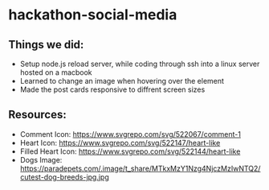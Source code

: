 # hackathon-social-media

## Things we did:
- Setup node.js reload server, while coding through ssh into a linux server hosted on a macbook
- Learned to change an image when hovering over the element
- Made the post cards responsive to diffrent screen sizes

## Resources:
- Comment Icon: https://www.svgrepo.com/svg/522067/comment-1
- Heart Icon: https://www.svgrepo.com/svg/522147/heart-like
- Filled Heart Icon: https://www.svgrepo.com/svg/522144/heart-like
- Dogs Image: https://paradepets.com/.image/t_share/MTkxMzY1Nzg4NjczMzIwNTQ2/cutest-dog-breeds-jpg.jpg